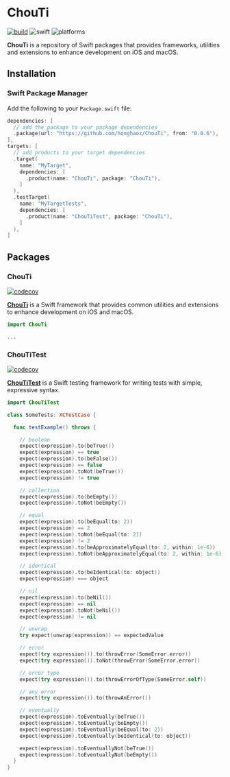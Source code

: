 # ChouTi

[![build](https://github.com/honghaoz/ChouTi/actions/workflows/build.yml/badge.svg?branch=master)](https://github.com/honghaoz/ChouTi/actions/workflows/build.yml?query=branch%3Amaster)
![swift](https://img.shields.io/badge/swift-5.9-F05138.svg)
![platforms](https://img.shields.io/badge/platforms-iOS%2013.0%20%7C%20macOS%2010.5%20%7C%20tvOS%2013.0%20%7C%20visionOS%201.0-007fea.svg)

**ChouTi** is a repository of Swift packages that provides frameworks, utilities and extensions to enhance development on iOS and macOS.

## Installation

### Swift Package Manager

Add the following to your `Package.swift` file:

```swift
dependencies: [
  // add the package to your package dependencies
  .package(url: "https://github.com/honghaoz/ChouTi", from: "0.0.6"),
],
targets: [
  // add products to your target dependencies
  .target(
    name: "MyTarget",
    dependencies: [
      .product(name: "ChouTi", package: "ChouTi"),
    ]
  ),
  .testTarget(
    name: "MyTargetTests",
    dependencies: [
      .product(name: "ChouTiTest", package: "ChouTi"),
    ]
  ),
]
```

## Packages

### ChouTi

[![codecov](https://img.shields.io/codecov/c/github/honghaoz/ChouTi/master?token=BWWP0ROG2A&flag=ChouTi&style=flat&label=code%20coverage&color=59B31D)](https://codecov.io/github/honghaoz/ChouTi/tree/master/packages%2FChouTi%2FSources?flags%5B0%5D=ChouTi&displayType=list)

[**ChouTi**](packages/ChouTi) is a Swift framework that provides common utilities and extensions to enhance development on iOS and macOS.

```swift
import ChouTi

...
```

### ChouTiTest

[![codecov](https://img.shields.io/codecov/c/github/honghaoz/ChouTi/master?token=BWWP0ROG2A&flag=ChouTiTest&style=flat&label=code%20coverage&color=59B31D)](https://codecov.io/github/honghaoz/ChouTi/tree/master/packages%2FChouTiTest%2FSources?flags%5B0%5D=ChouTiTest&displayType=list)

[**ChouTiTest**](packages/ChouTiTest) is a Swift testing framework for writing tests with simple, expressive syntax.

```swift
import ChouTiTest

class SomeTests: XCTestCase {

  func testExample() throws {

    // boolean
    expect(expression).to(beTrue())
    expect(expression) == true
    expect(expression).to(beFalse())
    expect(expression) == false
    expect(expression).toNot(beTrue())
    expect(expression) != true

    // collection
    expect(expression).to(beEmpty())
    expect(expression).toNot(beEmpty())

    // equal
    expect(expression).to(beEqual(to: 2))
    expect(expression) == 2
    expect(expression).toNot(beEqual(to: 2))
    expect(expression) != 2
    expect(expression).to(beApproximatelyEqual(to: 2, within: 1e-6))
    expect(expression).toNot(beApproximatelyEqual(to: 2, within: 1e-6))

    // identical
    expect(expression).to(beIdentical(to: object))
    expect(expression) === object

    // nil
    expect(expression).to(beNil())
    expect(expression) == nil
    expect(expression).toNot(beNil())
    expect(expression) != nil

    // unwrap
    try expect(unwrap(expression)) == expectedValue

    // error
    expect(try expression()).to(throwError(SomeError.error))
    expect(try expression()).toNot(throwError(SomeError.error))

    // error type
    expect(try expression()).to(throwErrorOfType(SomeError.self))

    // any error
    expect(try expression()).to(throwAnError())

    // eventually
    expect(expression).toEventually(beTrue())
    expect(expression).toEventually(beEmpty())
    expect(expression).toEventually(beEqual(to: 2))
    expect(expression).toEventually(beIdentical(to: object))

    expect(expression).toEventuallyNot(beTrue())
    expect(expression).toEventuallyNot(beEmpty())
  }
}
```
